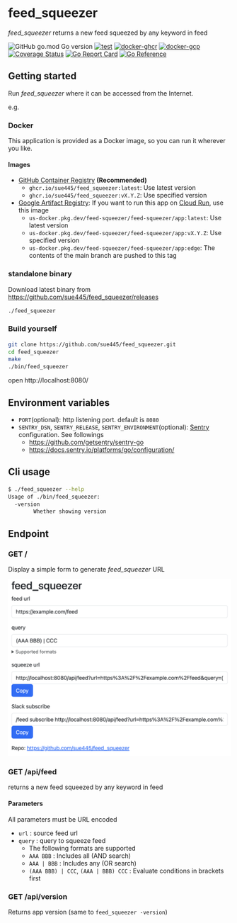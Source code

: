 # feed_squeezer
_feed_squeezer_ returns a new feed squeezed by any keyword in feed

![GitHub go.mod Go version](https://img.shields.io/github/go-mod/go-version/sue445/feed_squeezer)
[![test](https://github.com/sue445/feed_squeezer/actions/workflows/test.yml/badge.svg)](https://github.com/sue445/feed_squeezer/actions/workflows/test.yml)
[![docker-ghcr](https://github.com/sue445/feed_squeezer/actions/workflows/docker-ghcr.yml/badge.svg)](https://github.com/sue445/feed_squeezer/actions/workflows/docker-ghcr.yml)
[![docker-gcp](https://github.com/sue445/feed_squeezer/actions/workflows/docker-gcp.yml/badge.svg)](https://github.com/sue445/feed_squeezer/actions/workflows/docker-gcp.yml)
[![Coverage Status](https://coveralls.io/repos/github/sue445/feed_squeezer/badge.svg?branch=main)](https://coveralls.io/github/sue445/feed_squeezer?branch=main)
[![Go Report Card](https://goreportcard.com/badge/github.com/sue445/feed_squeezer)](https://goreportcard.com/report/github.com/sue445/feed_squeezer)
[![Go Reference](https://pkg.go.dev/badge/github.com/sue445/feed_squeezer.svg)](https://pkg.go.dev/github.com/sue445/feed_squeezer)

## Getting started
Run _feed_squeezer_ where it can be accessed from the Internet.

e.g.

### Docker
This application is provided as a Docker image, so you can run it wherever you like.

#### Images
* [GitHub Container Registry](https://github.com/sue445/feed_squeezer/pkgs/container/feed_squeezer) **(Recommended)**
  * `ghcr.io/sue445/feed_squeezer:latest`: Use latest version
  * `ghcr.io/sue445/feed_squeezer:vX.Y.Z`: Use specified version
* [Google Artifact Registry](https://console.cloud.google.com/artifacts/docker/feed-squeezer/us/feed-squeezer/app): If you want to run this app on [Cloud Run](https://cloud.google.com/run), use this image
  * `us-docker.pkg.dev/feed-squeezer/feed-squeezer/app:latest`: Use latest version
  * `us-docker.pkg.dev/feed-squeezer/feed-squeezer/app:vX.Y.Z`: Use specified version
  * `us-docker.pkg.dev/feed-squeezer/feed-squeezer/app:edge`: The contents of the main branch are pushed to this tag

### standalone binary
Download latest binary from https://github.com/sue445/feed_squeezer/releases

```bash
./feed_squeezer
```

### Build yourself
```bash
git clone https://github.com/sue445/feed_squeezer.git
cd feed_squeezer
make
./bin/feed_squeezer
```

open http://localhost:8080/

## Environment variables
* `PORT`(optional): http listening port. default is `8080`
* `SENTRY_DSN`, `SENTRY_RELEASE`, `SENTRY_ENVIRONMENT`(optional): [Sentry](https://sentry.io/) configuration. See followings
  * https://github.com/getsentry/sentry-go
  * https://docs.sentry.io/platforms/go/configuration/

## Cli usage
```bash
$ ./feed_squeezer --help
Usage of ./bin/feed_squeezer:
  -version
        Whether showing version
```

## Endpoint
### GET /
Display a simple form to generate _feed_squeezer_ URL

![top](doc/top.png)

### GET /api/feed
returns a new feed squeezed by any keyword in feed

#### Parameters
All parameters must be URL encoded

* `url` : source feed url
* `query` : query to squeeze feed
  * The following formats are supported
  * `AAA BBB` : Includes all (AND search)
  * `AAA | BBB` : Includes any (OR search)
  * `(AAA BBB) | CCC`, `(AAA | BBB) CCC` : Evaluate conditions in brackets first

### GET /api/version
Returns app version (same to `feed_squeezer -version`)
